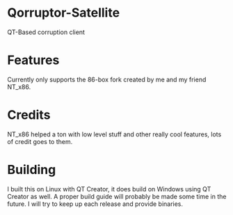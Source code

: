 # Qorruptor-Satellite
QT-Based corruption client

# Features
Currently only supports the 86-box fork created by me and my friend NT_x86.

# Credits
NT_x86 helped a ton with low level stuff and other really cool features, lots of credit goes to them.

# Building
I built this on Linux with QT Creator, it does build on Windows using QT Creator as well. A proper build guide will probably be made some time in the future. I will try to keep up each release and provide binaries.
